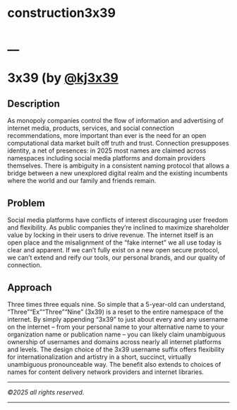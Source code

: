 # construction3x39

# __
# 3x39  (by [@kj3x39](https://github.com/kj3x39)
## Description
As monopoly companies control the flow of information and advertising of internet media, products, services, and social connection recommendations, more important than ever is the need for an open computational data market built off truth and trust. Connection presupposes identity, a net of presences: in 2025 most names are claimed across namespaces including social media platforms and domain providers themselves. There is ambiguity in a consistent naming protocol that allows a bridge between a new unexplored digital realm and the existing incumbents where the world and our family and friends remain.
## Problem
Social media platforms have conflicts of interest discouraging user freedom and flexibility. As public companies they’re inclined to maximize shareholder value by locking in their users to drive revenue. The internet itself is an open place and the misalignment of the “fake internet” we all use today is clear and apparent. If we can’t fully exist on a new open secure protocol, we can’t extend and reify our tools, our personal brands, and our quality of connection.
## Approach
Three times three equals nine.  So simple that a 5-year-old can understand, “Three”“Ex”“Three”“Nine” (3x39) is a reset to the entire namespace of the internet. By simply appending “3x39” to just about every and any username on the internet – from your personal name to your alternative name to your organization name or publication name – you can likely claim unambiguous ownership of usernames and domains across nearly all internet platforms and levels. The design choice of the 3x39 username suffix offers flexibility for internationalization and artistry in a short, succinct, virtually unambiguous pronounceable way. The benefit also extends to choices of names for content delivery network providers and internet libraries.

---
*©2025 all rights reserved*.

---
